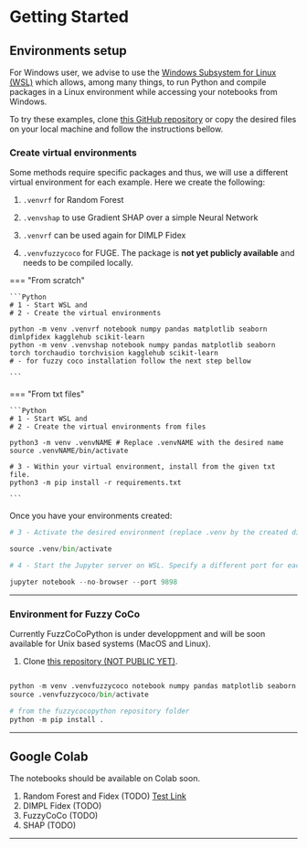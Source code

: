 # Getting Started

## Environments setup

For Windows user, we advise to use the [Windows Subsystem for Linux (WSL)](https://learn.microsoft.com/en-us/windows/wsl/install) which allows, among many things, to run Python and compile packages in a Linux environment while accessing your notebooks from Windows. 

To try these examples, clone [this GitHub repository](https://github.com/ThibaultSchowing/IMPTOX_XAI.git) or copy the desired files on your local machine and follow the instructions bellow. 




### Create virtual environments  

Some methods require specific packages and thus, we will use a different virtual environment for each example. Here we create the following: 

1. `.venvrf` for Random Forest

2. `.venvshap` to use Gradient SHAP over a simple Neural Network

3. `.venvrf` can be used again for DIMLP Fidex

4. `.venvfuzzycoco` for FUGE. The package is **not yet publicly available** and needs to be compiled locally. 


=== "From scratch"

    ```Python
    # 1 - Start WSL and
    # 2 - Create the virtual environments

    python -m venv .venvrf notebook numpy pandas matplotlib seaborn dimlpfidex kagglehub scikit-learn
    python -m venv .venvshap notebook numpy pandas matplotlib seaborn torch torchaudio torchvision kagglehub scikit-learn
    # - for fuzzy coco installation follow the next step bellow

    ```

=== "From txt files"

    ```Python
    # 1 - Start WSL and
    # 2 - Create the virtual environments from files

    python3 -m venv .venvNAME # Replace .venvNAME with the desired name
    source .venvNAME/bin/activate

    # 3 - Within your virtual environment, install from the given txt file. 
    python3 -m pip install -r requirements.txt

    ```

Once you have your environments created:

```Python
# 3 - Activate the desired environment (replace .venv by the created directory)

source .venv/bin/activate

# 4 - Start the Jupyter server on WSL. Specify a different port for each environment if you run them in parallel

jupyter notebook --no-browser --port 9898

```

---

### Environment for Fuzzy CoCo

Currently FuzzCoCoPython is under developpment and will be soon available for Unix based systems (MacOS and Linux). 

1. Clone [this repository (NOT PUBLIC YET)](). 

```python

python -m venv .venvfuzzycoco notebook numpy pandas matplotlib seaborn 
source .venvfuzzycoco/bin/activate 

# from the fuzzycocopython repository folder
python -m pip install .

```

---


## Google Colab

The notebooks should be available on Colab soon.  

1. Random Forest and Fidex (TODO) [Test Link](https://colab.research.google.com/github/ThibaultSchowing/IMPTOX_XAI/blob/main/notebooks/1_RF.ipynb)
2. DIMPL Fidex (TODO)
3. FuzzyCoCo (TODO)
4. SHAP  (TODO)

---




